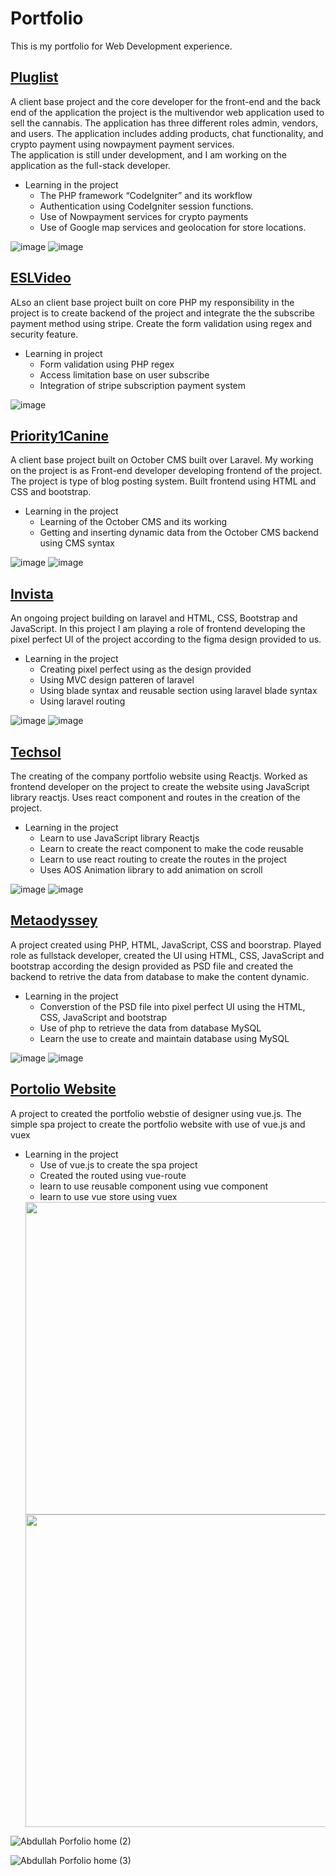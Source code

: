 # Portfolio

This is my portfolio for Web Development experience.
## <a href="https://erickci.staging-server.online/">Pluglist</a>
A client base project and the core developer for the front-end and the back end of the application the project is the multivendor web application used to sell the cannabis. The application has three different roles admin, vendors, and users. The application includes adding products, chat functionality, and crypto payment using nowpayment payment services.<br/>
The application is still under development, and I am working on the application as the full-stack developer.<br/>
*	Learning in the project
      -  The PHP framework “CodeIgniter” and its workflow
      -	Authentication using CodeIgniter session functions.
      -	Use of Nowpayment services for crypto payments
      -	Use of Google map services and geolocation for store locations.

![image](https://github.com/Wasayshaikh/Portfolio/assets/71258604/6e1d2cde-5465-42bd-8a90-f69af71bb143)  ![image](https://github.com/Wasayshaikh/Portfolio/assets/71258604/ef376151-621e-442a-8d53-eac3684dab26)

## <a href="https://eslvideo.com/">ESLVideo</a>
ALso an client base project built on core PHP my responsibility in the project is to create backend of the project and integrate the the subscribe payment method using stripe. Create the form validation using regex and security feature.
- Learning in project 
    -  Form validation using PHP regex 
    -  Access limitation base on user subscribe
    -  Integration of stripe subscription payment system

![image](https://github.com/Wasayshaikh/Portfolio/assets/71258604/4785a90d-1c67-4a09-86d6-54366db56c45)

## <a href="priority1canine.com">Priority1Canine</a>

A client base project built on October CMS built over Laravel. My working on the project is as Front-end developer developing frontend of the project. The project is type of blog posting system. Built frontend using HTML and CSS and bootstrap.
*   Learning in the project
      - Learning of the October CMS and its working
      - Getting and inserting dynamic data from the October CMS backend using CMS syntax
  

![image](https://github.com/Wasayshaikh/Portfolio/assets/71258604/d2c55cfc-e4f3-4a82-979d-dd1c0d891c69) ![image](https://github.com/Wasayshaikh/Portfolio/assets/71258604/06cf5ed2-e84e-4200-a777-ec965ea470bf)

## <a href="https://yuan.staging-server.online/"> Invista</a>
An ongoing project building on laravel and HTML, CSS, Bootstrap and JavaScript. In this project I am playing a role of frontend developing the pixel perfect UI of the project according to the figma design provided to us.
*   Learning in the project
      - Creating pixel perfect using as the design provided
      - Using MVC design patteren of laravel
      - Using blade syntax and reusable section using laravel blade syntax
      - Using laravel routing
  
![image](https://github.com/Wasayshaikh/Portfolio/assets/71258604/76ab1f96-a9e2-41dd-afa8-916e78be7e01) ![image](https://github.com/Wasayshaikh/Portfolio/assets/71258604/21be8e46-21ee-4bd7-975c-1d2c5d87771e)

## <a href="https://techsolllc.net/"> Techsol</a>
The creating of the company portfolio website using Reactjs. Worked as frontend developer on the project to create the website using JavaScript library reactjs. Uses react component and routes in the creation of the project.
*   Learning in the project
      - Learn to use JavaScript library Reactjs
      - Learn to create the react component to make the code reusable
      - Learn to use react routing to create the routes in the project
      - Uses AOS Animation library to add animation on scroll
  
![image](https://github.com/Wasayshaikh/Portfolio/assets/71258604/b92b1a7d-9537-4f9f-9108-3a1235412ae8) ![image](https://github.com/Wasayshaikh/Portfolio/assets/71258604/88e04b29-2a71-4f40-a0a6-cf4772059c9e)

## <a href="https://www.metaodyssey.io/demo"> Metaodyssey</a>
A project created using PHP, HTML, JavaScript, CSS and boorstrap. Played role as fullstack developer, created the UI using HTML, CSS, JavaScript and bootstrap according the design provided as PSD file and created the backend to retrive the data from database to make the content dynamic.
*   Learning in the project
      -  Converstion of the PSD file into pixel perfect UI using the HTML, CSS, JavaScript and bootstrap
      -  Use of php to retrieve the data from database MySQL
      -  Learn the use to create and maintain database using MySQL

![image](https://github.com/Wasayshaikh/Portfolio/assets/71258604/a9f9d5cd-dc88-40d0-9aeb-934a30d0e997) ![image](https://github.com/Wasayshaikh/Portfolio/assets/71258604/f78ccc4d-d4a9-4e7e-86d8-6ed2070eb05b)

##  <a href="https://abdullah.wasay.me/"> Portolio Website</a>
A project to created the portfolio webstie of designer using vue.js. The simple spa project to create the portfolio website with use of vue.js and vuex
*   Learning in the project
      - Use of vue.js to create the spa project
      - Created the routed using vue-route
      - learn to use reusable component using vue component
      - learn to use vue store using vuex
    <img src="https://github.com/Wasayshaikh/Portfolio/assets/71258604/a006d954-3600-4a8d-a6b5-8d8a51e93ecf" width="500px" />
     <img src="https://github.com/Wasayshaikh/Portfolio/assets/71258604/9d3327e8-8506-436a-aa6a-0cad89d77809" width="500px" />
![Abdullah Porfolio home (2)](https://github.com/Wasayshaikh/Portfolio/assets/71258604/a006d954-3600-4a8d-a6b5-8d8a51e93ecf)

![Abdullah Porfolio home (3)](https://github.com/Wasayshaikh/Portfolio/assets/71258604/9d3327e8-8506-436a-aa6a-0cad89d77809)




